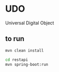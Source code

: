 # UDO
Universal Digital Object

## to run
```sh
mvn clean install

cd restapi
mvn spring-boot:run
```

